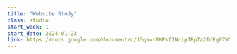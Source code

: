 ```yaml
---
title: "Website Study"
class: studio
start_week: 1
start_date: 2024-01-23
link: https://docs.google.com/document/d/15gawrRKPkf1NcipJBp7a2IdEg07WG9u_MQRmT1WmN10
---
```

